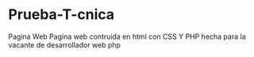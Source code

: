 # Prueba-T-cnica
Pagina Web
Pagina web contruida  en html con CSS Y PHP  hecha para la vacante de desarrollador web php
